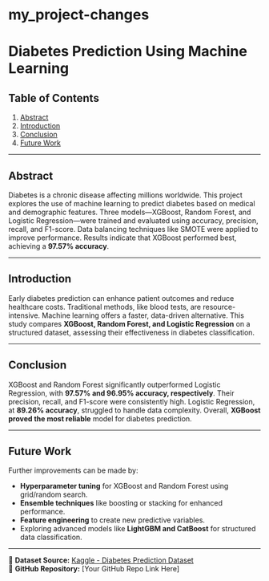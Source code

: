 # my_project-changes
# Diabetes Prediction Using Machine Learning

## Table of Contents
1. [Abstract](#abstract)
2. [Introduction](#introduction)
3. [Conclusion](#conclusion)
4. [Future Work](#future-work)

---

## Abstract
Diabetes is a chronic disease affecting millions worldwide. This project explores the use of machine learning to predict diabetes based on medical and demographic features. Three models—XGBoost, Random Forest, and Logistic Regression—were trained and evaluated using accuracy, precision, recall, and F1-score. Data balancing techniques like SMOTE were applied to improve performance. Results indicate that XGBoost performed best, achieving a **97.57% accuracy**.

---

## Introduction
Early diabetes prediction can enhance patient outcomes and reduce healthcare costs. Traditional methods, like blood tests, are resource-intensive. Machine learning offers a faster, data-driven alternative. This study compares **XGBoost, Random Forest, and Logistic Regression** on a structured dataset, assessing their effectiveness in diabetes classification.

---

## Conclusion
XGBoost and Random Forest significantly outperformed Logistic Regression, with **97.57% and 96.95% accuracy, respectively**. Their precision, recall, and F1-score were consistently high. Logistic Regression, at **89.26% accuracy**, struggled to handle data complexity. Overall, **XGBoost proved the most reliable** model for diabetes prediction.

---

## Future Work
Further improvements can be made by:
- **Hyperparameter tuning** for XGBoost and Random Forest using grid/random search.
- **Ensemble techniques** like boosting or stacking for enhanced performance.
- **Feature engineering** to create new predictive variables.
- Exploring advanced models like **LightGBM and CatBoost** for structured data classification.

---

 
📌 **Dataset Source:** [Kaggle - Diabetes Prediction Dataset](https://www.kaggle.com/datasets/iammustafatz/diabetes-prediction-dataset)  
🔗 **GitHub Repository:** [Your GitHub Repo Link Here]
